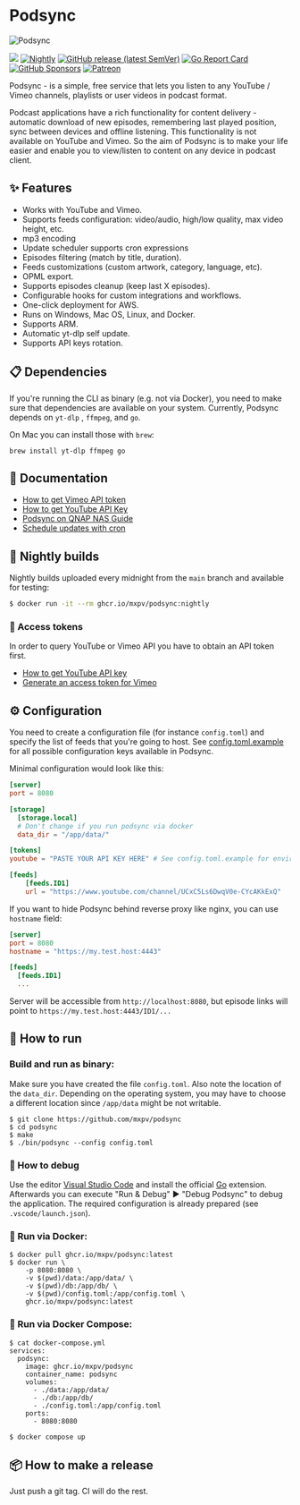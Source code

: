 # Podsync

![Podsync](docs/img/logo.png)

[![](https://github.com/mxpv/podsync/workflows/CI/badge.svg)](https://github.com/mxpv/podsync/actions?query=workflow%3ACI)
[![Nightly](https://github.com/mxpv/podsync/actions/workflows/nightly.yml/badge.svg)](https://github.com/mxpv/podsync/actions/workflows/nightly.yml)
[![GitHub release (latest SemVer)](https://img.shields.io/github/v/release/mxpv/podsync)](https://github.com/mxpv/podsync/releases)
[![Go Report Card](https://goreportcard.com/badge/github.com/mxpv/podsync)](https://goreportcard.com/report/github.com/mxpv/podsync)
[![GitHub Sponsors](https://img.shields.io/github/sponsors/mxpv)](https://github.com/sponsors/mxpv)
[![Patreon](https://img.shields.io/badge/support-patreon-E6461A.svg)](https://www.patreon.com/podsync)

Podsync - is a simple, free service that lets you listen to any YouTube / Vimeo channels, playlists or user videos in
podcast format.

Podcast applications have a rich functionality for content delivery - automatic download of new episodes,
remembering last played position, sync between devices and offline listening. This functionality is not available
on YouTube and Vimeo. So the aim of Podsync is to make your life easier and enable you to view/listen to content on
any device in podcast client.

## ✨ Features

- Works with YouTube and Vimeo.
- Supports feeds configuration: video/audio, high/low quality, max video height, etc.
- mp3 encoding
- Update scheduler supports cron expressions
- Episodes filtering (match by title, duration).
- Feeds customizations (custom artwork, category, language, etc).
- OPML export.
- Supports episodes cleanup (keep last X episodes).
- Configurable hooks for custom integrations and workflows.
- One-click deployment for AWS.
- Runs on Windows, Mac OS, Linux, and Docker.
- Supports ARM.
- Automatic yt-dlp self update.
- Supports API keys rotation.

## 📋 Dependencies

If you're running the CLI as binary (e.g. not via Docker), you need to make sure that dependencies are available on
your system. Currently, Podsync depends on `yt-dlp` ,  `ffmpeg`, and `go`.

On Mac you can install those with `brew`:
```
brew install yt-dlp ffmpeg go
```

## 📖 Documentation

- [How to get Vimeo API token](./docs/how_to_get_vimeo_token.md)
- [How to get YouTube API Key](./docs/how_to_get_youtube_api_key.md)
- [Podsync on QNAP NAS Guide](./docs/how_to_setup_podsync_on_qnap_nas.md)
- [Schedule updates with cron](./docs/cron.md)

## 🌙 Nightly builds

Nightly builds uploaded every midnight from the `main` branch and available for testing:

```bash
$ docker run -it --rm ghcr.io/mxpv/podsync:nightly
```

### 🔑 Access tokens

In order to query YouTube or Vimeo API you have to obtain an API token first.

- [How to get YouTube API key](https://elfsight.com/blog/2016/12/how-to-get-youtube-api-key-tutorial/)
- [Generate an access token for Vimeo](https://developer.vimeo.com/api/guides/start#generate-access-token)

## ⚙️ Configuration

You need to create a configuration file (for instance `config.toml`) and specify the list of feeds that you're going to host.
See [config.toml.example](./config.toml.example) for all possible configuration keys available in Podsync.

Minimal configuration would look like this:

```toml
[server]
port = 8080

[storage]
  [storage.local]
  # Don't change if you run podsync via docker
  data_dir = "/app/data/"

[tokens]
youtube = "PASTE YOUR API KEY HERE" # See config.toml.example for environment variables

[feeds]
    [feeds.ID1]
    url = "https://www.youtube.com/channel/UCxC5Ls6DwqV0e-CYcAKkExQ"
```

If you want to hide Podsync behind reverse proxy like nginx, you can use `hostname` field:

```toml
[server]
port = 8080
hostname = "https://my.test.host:4443"

[feeds]
  [feeds.ID1]
  ...
```

Server will be accessible from `http://localhost:8080`, but episode links will point to `https://my.test.host:4443/ID1/...`

## 🚀 How to run


### Build and run as binary:

Make sure you have created the file `config.toml`. Also note the location of the `data_dir`. Depending on the operating system, you may have to choose a different location since `/app/data` might be not writable.

```
$ git clone https://github.com/mxpv/podsync
$ cd podsync
$ make
$ ./bin/podsync --config config.toml
```

### 🐛 How to debug

Use the editor [Visual Studio Code](https://code.visualstudio.com/) and install the official [Go](https://marketplace.visualstudio.com/items?itemName=golang.go) extension. Afterwards you can execute "Run & Debug" ▶︎ "Debug Podsync" to debug the application. The required configuration is already prepared (see `.vscode/launch.json`).


### 🐳 Run via Docker:

```
$ docker pull ghcr.io/mxpv/podsync:latest
$ docker run \
    -p 8080:8080 \
    -v $(pwd)/data:/app/data/ \
    -v $(pwd)/db:/app/db/ \
    -v $(pwd)/config.toml:/app/config.toml \
    ghcr.io/mxpv/podsync:latest
```

### 🐳 Run via Docker Compose:

```
$ cat docker-compose.yml
services:
  podsync:
    image: ghcr.io/mxpv/podsync
    container_name: podsync
    volumes:
      - ./data:/app/data/
      - ./db:/app/db/
      - ./config.toml:/app/config.toml
    ports:
      - 8080:8080

$ docker compose up
```

## 📦 How to make a release

Just push a git tag. CI will do the rest.
